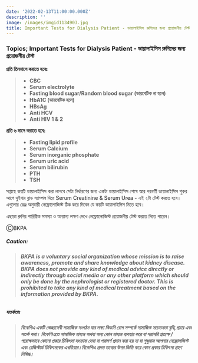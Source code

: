 ```yaml
---
date: '2022-02-13T11:00:00.000Z'
description: ''
image: /images/imgid1134903.jpg
title: Important Tests for Dialysis Patient - ডায়ালাইসিস রুগিদের জন্য প্রয়োজনীয় টেস্ট
---
```




### Topics; Important Tests for Dialysis Patient - ডায়ালাইসিস রুগিদের জন্য প্রয়োজনীয় টেস্ট

**প্রতি তিনমাসে করাতে হবেঃ**

> * **CBC**
> * **Serum electrolyte**
> * **Fasting blood sugar/Random blood sugar (ডায়বেটিক না হলে)**
> * **HbA1C (ডায়বেটিক হলে)**
> * **HBsAg**
> * **Anti HCV**
> * **Anti HIV 1 & 2**

**প্রতি ৬ মাসে করাতে হবে:**

> * **Fasting lipid profile**
> * **Serum Calcium**
> * **Serum inorganic phosphate**
> * **Serum uric acid**
> * **Serum bilirubin**
> * **PTH**
> * **TSH**

সপ্তাহে কয়টি ডায়ালাইসিস করা লাগবে সেটা নির্ধারণের জন্য একটা ডায়ালাইসিস শেষে আর পরবর্তী ডায়ালাইসিস শুরুর আগে দুইবার ব্লাড স্যাম্পল দিয়ে Serum Creatinine & Serum Urea - এই ২টা টেস্ট করতে হবে। এগুলোর রেঞ্জ অনুযায়ী নেফ্রোলোজিস্ট ঠিক করে দিবেন যে কয়টি ডায়ালাইসিস নিতে হবে।

এছাড়া রুগির শারিরীক সমস্যা ও অন্যান্য লক্ষণ দেখে নেফ্রোলোজিস্ট প্রয়োজনীয় টেস্ট করতে দিতে পারেন।

ⒸBKPA

##### **Caution:**

> ###### **BKPA is a voluntary social organization whose mission is to raise awareness, promote and share knowledge about kidney disease. BKPA does not provide any kind of medical advice directly or indirectly through social media or any other platform which should only be done by the nephrologist or registered doctor. This is prohibited to take any kind of medical treatment based on the information provided by BKPA.**

##### **সতর্কতাঃ**

> ###### **বিকেপিএ একটি স্বেচ্ছাসেবী সামাজিক সংগঠন যার লক্ষ্য কিডনি রোগ সম্পর্কে সামাজিক সচেতনতা বৃদ্ধি,প্রচার এবং সতর্ক করা। বিকেপিএতে সামাজিক মাধ্যম অথবা অন্য কোন মাধ্যম ব্যবহার করে বা সরাসরি প্রত্যক্ষ / পরোক্ষভাবে কোনো প্রকার চিকিৎসা সংক্রান্ত সেবা বা পরামর্শ প্রদান করা হয় না যা শুধুমাত্র আপনার নেফ্রোলজিস্ট এবং রেজিস্টার্ড চিকিৎসকের এখতিয়ার।বিকেপিএ প্রদত্ত তথ্যের উপর ভিত্তি করে কোন প্রকার চিকিৎসা গ্রহণ নিষিদ্ধ।**
